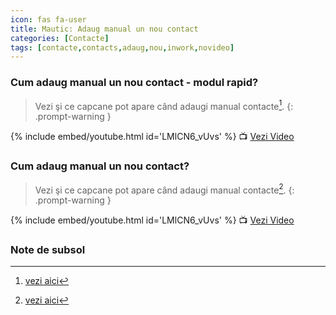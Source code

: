 ```yaml
---
icon: fas fa-user
title: Mautic: Adaug manual un nou contact
categories: [Contacte]
tags: [contacte,contacts,adaug,nou,inwork,novideo]
---
```


### <i class='fas fa-user'></i> Cum adaug manual un nou contact - modul rapid?

> Vezi şi ce capcane pot apare când adaugi manual contacte[^notasubsol].
{: .prompt-warning }

[//]: # (Comming soon video)

{% include embed/youtube.html id='LMlCN6_vUvs' %}
📺 [Vezi Video](https://www.youtube.com/watch?v=LMlCN6_vUvs)

### <i class='fas fa-user'></i> Cum adaug manual un nou contact?

> Vezi şi ce capcane pot apare când adaugi manual contacte[^notasubsol].
{: .prompt-warning }

[//]: # (Comming soon video)

{% include embed/youtube.html id='LMlCN6_vUvs' %}
📺 [Vezi Video](https://www.youtube.com/watch?v=LMlCN6_vUvs)

### Note de subsol

[^notasubsol]: [vezi aici](/posts/contacte-capcane/)

